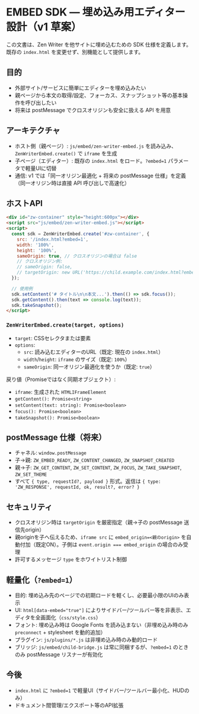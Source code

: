 # EMBED SDK — 埋め込み用エディター設計（v1 草案）

この文書は、Zen Writer を他サイトに埋め込むための SDK 仕様を定義します。既存の `index.html` を変更せず、別機能として提供します。

## 目的

- 外部サイト/サービスに簡単にエディターを埋め込みたい
- 親ページから本文の取得/設定、フォーカス、スナップショット等の基本操作を呼び出したい
- 将来は postMessage でクロスオリジンも安全に扱える API を用意

## アーキテクチャ

- ホスト側（親ページ）: `js/embed/zen-writer-embed.js` を読み込み、`ZenWriterEmbed.create()` で `iframe` を生成
- 子ページ（エディター）: 既存の `index.html` をロード。`?embed=1` パラメータで軽量UIに切替
- 通信: v1 では「同一オリジン最適化 + 将来の postMessage 仕様」を定義（同一オリジン時は直接 API 呼び出しで高速化）

## ホストAPI

```html
<div id="zw-container" style="height:600px"></div>
<script src="js/embed/zen-writer-embed.js"></script>
<script>
  const sdk = ZenWriterEmbed.create('#zw-container', {
    src: '/index.html?embed=1',
    width: '100%',
    height: '100%',
    sameOrigin: true, // クロスオリジンの場合は false
    // クロスオリジン例:
    // sameOrigin: false,
    // targetOrigin: new URL('https://child.example.com/index.html?embed=1', location.href).origin
  });

  // 使用例
  sdk.setContent('# タイトル\n\n本文...').then(() => sdk.focus());
  sdk.getContent().then(text => console.log(text));
  sdk.takeSnapshot();
</script>
```

### `ZenWriterEmbed.create(target, options)`

- `target`: CSSセレクタまたは要素
- `options`:
  - `src`: 読み込むエディターのURL（既定: 現在の `index.html`）
  - `width`/`height`: `iframe` のサイズ（既定: `100%`）
  - `sameOrigin`: 同一オリジン最適化を使うか（既定: `true`）

戻り値（Promiseではなく同期オブジェクト）:

- `iframe`: 生成された `HTMLIFrameElement`
- `getContent(): Promise<string>`
- `setContent(text: string): Promise<boolean>`
- `focus(): Promise<boolean>`
- `takeSnapshot(): Promise<boolean>`

## postMessage 仕様（将来）

- チャネル: `window.postMessage`
- 子→親: `ZW_EMBED_READY`, `ZW_CONTENT_CHANGED`, `ZW_SNAPSHOT_CREATED`
- 親→子: `ZW_GET_CONTENT`, `ZW_SET_CONTENT`, `ZW_FOCUS`, `ZW_TAKE_SNAPSHOT`, `ZW_SET_THEME`
- すべて `{ type, requestId?, payload }` 形式。返信は `{ type: 'ZW_RESPONSE', requestId, ok, result?, error? }`

## セキュリティ

- クロスオリジン時は `targetOrigin` を厳密指定（親→子の postMessage 送信先origin）
- 親originを子へ伝えるため、`iframe src` に `embed_origin=<親のorigin>` を自動付加（既定ON）。子側は `event.origin === embed_origin` の場合のみ受理
- 許可するメッセージ `type` をホワイトリスト制御

## 軽量化（`?embed=1`）

- 目的: 埋め込み先のページでの初期ロードを軽くし、必要最小限のUIのみ表示
- UI: `html[data-embed="true"]` によりサイドバー/ツールバー等を非表示、エディタを全画面化（`css/style.css`）
- フォント: 埋め込み時は Google Fonts を読み込まない（非埋め込み時のみ `preconnect` + stylesheet を動的追加）
- プラグイン: `js/plugins/*.js` は非埋め込み時のみ動的ロード
- ブリッジ: `js/embed/child-bridge.js` は常に同梱するが、`?embed=1` のときのみ postMessage リスナーが有効化

## 今後

- `index.html` に `?embed=1` で軽量UI（サイドバー/ツールバー最小化、HUDのみ）
- ドキュメント間管理/エクスポート等のAPI拡張
